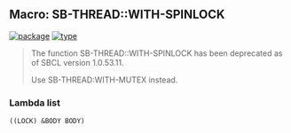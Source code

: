 ## Macro: SB-THREAD::WITH-SPINLOCK
[![package](https://img.shields.io/badge/Package-SB--THREAD-5f9ea0.svg?style=social&colorA=999999)](../) [![type](https://img.shields.io/badge/Type-Macro-5f9ea0.svg?style=social&colorA=999999)](../#macro) 

> The function SB-THREAD::WITH-SPINLOCK has been deprecated as of SBCL version 1.0.53.11.
> 
> Use SB-THREAD:WITH-MUTEX instead.

### Lambda list
```
((LOCK) &BODY BODY)
```
